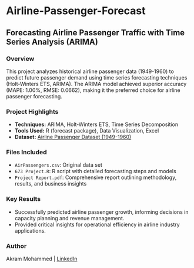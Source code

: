 # Airline-Passenger-Forecast

## Forecasting Airline Passenger Traffic with Time Series Analysis (ARIMA)

### Overview
This project analyzes historical airline passenger data (1949-1960) to predict future passenger demand using time series forecasting techniques (Holt-Winters ETS, ARIMA). The ARIMA model achieved superior accuracy (MAPE: 1.00%, RMSE: 0.0662), making it the preferred choice for airline passenger forecasting.

### Project Highlights
- **Techniques:** ARIMA, Holt-Winters ETS, Time Series Decomposition
- **Tools Used:** R (forecast package), Data Visualization, Excel
- **Dataset:** [Airline Passenger Dataset (1949-1960)](https://www.kaggle.com/datasets/rakannimer/air-passengers)

### Files Included
- `AirPassengers.csv`: Original data set
- `673 Project.R`: R script with detailed forecasting steps and models
- `Project Report.pdf`: Comprehensive report outlining methodology, results, and business insights

### Key Results
- Successfully predicted airline passenger growth, informing decisions in capacity planning and revenue management.
- Provided critical insights for operational efficiency in airline industry applications.

### Author
Akram Mohammed | [LinkedIn](https://www.linkedin.com/in/akram-mohammed-465052134)
